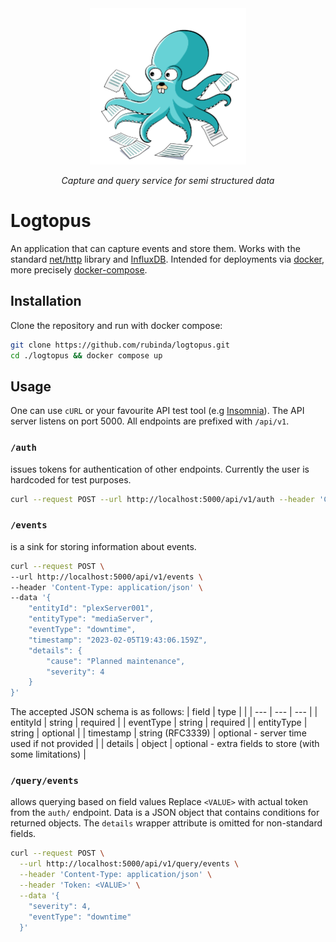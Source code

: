 <div align="center">
  <img src="docs/logtopus.png" width="250" alt="Logtopus logo" />
  <p align="center">
  <i>Capture and query service for semi structured data</i>
  </p>
</div>

# Logtopus

An application that can capture events and store them. Works with the standard [net/http](https://pkg.go.dev/net/http) library and [InfluxDB](https://www.influxdata.com/). Intended for deployments via [docker](https://docs.docker.com/get-docker/), more precisely [docker-compose](https://docs.docker.com/compose/).

## Installation

Clone the repository and run with docker compose:

```bash
git clone https://github.com/rubinda/logtopus.git
cd ./logtopus && docker compose up
```

## Usage

One can use `cURL` or your favourite API test tool (e.g [Insomnia](https://insomnia.rest/)). The API server listens on port 5000. All endpoints are prefixed with `/api/v1`.

### `/auth` <br>

issues tokens for authentication of other endpoints. Currently the user is hardcoded for test purposes.

```bash
curl --request POST --url http://localhost:5000/api/v1/auth --header 'Content-Type: application/json' --data '{"user":"johnnyHotbody","pass":"me-llamo-johnny"}'
```

### `/events` <br>

is a sink for storing information about events.

```bash
curl --request POST \
--url http://localhost:5000/api/v1/events \
--header 'Content-Type: application/json' \
--data '{
    "entityId": "plexServer001",
    "entityType": "mediaServer",
    "eventType": "downtime",
    "timestamp": "2023-02-05T19:43:06.159Z",
    "details": {
        "cause": "Planned maintenance",
        "severity": 4
    }
}'
```

The accepted JSON schema is as follows:
| field | type | |
| --- | --- | --- |
| entityId | string | required |
| eventType | string | required |
| entityType | string | optional |
| timestamp | string (RFC3339) | optional - server time used if not provided |
| details | object | optional - extra fields to store (with some limitations) |

### `/query/events` <br>

allows querying based on field values
Replace `<VALUE>` with actual token from the `auth/` endpoint. Data is a JSON object that contains conditions for returned objects. The `details` wrapper attribute is omitted for non-standard fields.

```bash
curl --request POST \
  --url http://localhost:5000/api/v1/query/events \
  --header 'Content-Type: application/json' \
  --header 'Token: <VALUE>' \
  --data '{
    "severity": 4,
    "eventType": "downtime"
  }'
```
